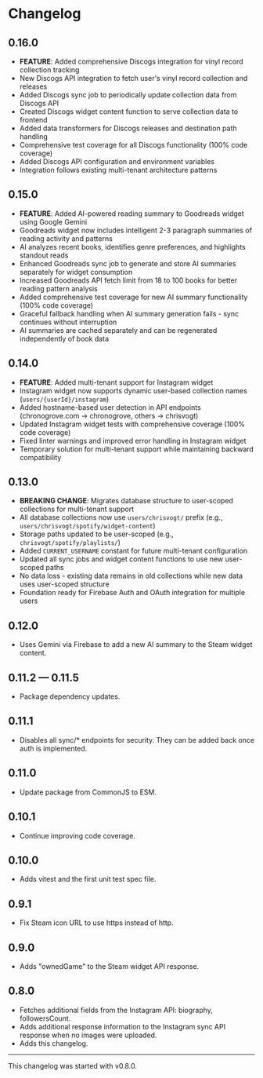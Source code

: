 # Changelog

## 0.16.0

- **FEATURE**: Added comprehensive Discogs integration for vinyl record collection tracking
- New Discogs API integration to fetch user's vinyl record collection and releases
- Added Discogs sync job to periodically update collection data from Discogs API
- Created Discogs widget content function to serve collection data to frontend
- Added data transformers for Discogs releases and destination path handling
- Comprehensive test coverage for all Discogs functionality (100% code coverage)
- Added Discogs API configuration and environment variables
- Integration follows existing multi-tenant architecture patterns

## 0.15.0

- **FEATURE**: Added AI-powered reading summary to Goodreads widget using Google Gemini
- Goodreads widget now includes intelligent 2-3 paragraph summaries of reading activity and patterns
- AI analyzes recent books, identifies genre preferences, and highlights standout reads
- Enhanced Goodreads sync job to generate and store AI summaries separately for widget consumption
- Increased Goodreads API fetch limit from 18 to 100 books for better reading pattern analysis
- Added comprehensive test coverage for new AI summary functionality (100% code coverage)
- Graceful fallback handling when AI summary generation fails - sync continues without interruption
- AI summaries are cached separately and can be regenerated independently of book data

## 0.14.0

- **FEATURE**: Added multi-tenant support for Instagram widget
- Instagram widget now supports dynamic user-based collection names (`users/{userId}/instagram`)
- Added hostname-based user detection in API endpoints (chronogrove.com → chronogrove, others → chrisvogt)
- Updated Instagram widget tests with comprehensive coverage (100% code coverage)
- Fixed linter warnings and improved error handling in Instagram widget
- Temporary solution for multi-tenant support while maintaining backward compatibility

## 0.13.0

- **BREAKING CHANGE**: Migrates database structure to user-scoped collections for multi-tenant support
- All database collections now use `users/chrisvogt/` prefix (e.g., `users/chrisvogt/spotify/widget-content`)
- Storage paths updated to be user-scoped (e.g., `chrisvogt/spotify/playlists/`)
- Added `CURRENT_USERNAME` constant for future multi-tenant configuration
- Updated all sync jobs and widget content functions to use new user-scoped paths
- No data loss - existing data remains in old collections while new data uses user-scoped structure
- Foundation ready for Firebase Auth and OAuth integration for multiple users

## 0.12.0

- Uses Gemini via Firebase to add a new AI summary to the Steam widget content.

## 0.11.2 — 0.11.5

- Package dependency updates.

## 0.11.1

- Disables all sync/* endpoints for security. They can be added back once auth is implemented.

## 0.11.0

- Update package from CommonJS to ESM.

## 0.10.1

- Continue improving code coverage.

## 0.10.0

- Adds vitest and the first unit test spec file.

## 0.9.1

- Fix Steam icon URL to use https instead of http.

## 0.9.0

- Adds "ownedGame" to the Steam widget API response.

## 0.8.0

- Fetches additional fields from the Instagram API: biography, followersCount.
- Adds additional response information to the Instagram sync API response when no images were uploaded.
- Adds this changelog.

----

This changelog was started with v0.8.0.
